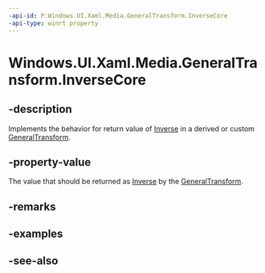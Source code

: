 ```yaml
---
-api-id: P:Windows.UI.Xaml.Media.GeneralTransform.InverseCore
-api-type: winrt property
---
```


<!-- Property syntax
protected Windows.UI.Xaml.Media.GeneralTransform InverseCore { get; }
-->

# Windows.UI.Xaml.Media.GeneralTransform.InverseCore

## -description
Implements the behavior for return value of [Inverse](generaltransform_inverse.md) in a derived or custom [GeneralTransform](generaltransform.md).



## -property-value
The value that should be returned as [Inverse](generaltransform_inverse.md) by the [GeneralTransform](generaltransform.md).
## -remarks

## -examples

## -see-also
